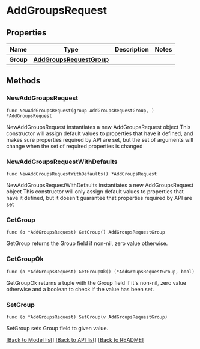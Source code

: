# AddGroupsRequest

## Properties

Name | Type | Description | Notes
------------ | ------------- | ------------- | -------------
**Group** | [**AddGroupsRequestGroup**](AddGroupsRequestGroup.md) |  | 

## Methods

### NewAddGroupsRequest

`func NewAddGroupsRequest(group AddGroupsRequestGroup, ) *AddGroupsRequest`

NewAddGroupsRequest instantiates a new AddGroupsRequest object
This constructor will assign default values to properties that have it defined,
and makes sure properties required by API are set, but the set of arguments
will change when the set of required properties is changed

### NewAddGroupsRequestWithDefaults

`func NewAddGroupsRequestWithDefaults() *AddGroupsRequest`

NewAddGroupsRequestWithDefaults instantiates a new AddGroupsRequest object
This constructor will only assign default values to properties that have it defined,
but it doesn't guarantee that properties required by API are set

### GetGroup

`func (o *AddGroupsRequest) GetGroup() AddGroupsRequestGroup`

GetGroup returns the Group field if non-nil, zero value otherwise.

### GetGroupOk

`func (o *AddGroupsRequest) GetGroupOk() (*AddGroupsRequestGroup, bool)`

GetGroupOk returns a tuple with the Group field if it's non-nil, zero value otherwise
and a boolean to check if the value has been set.

### SetGroup

`func (o *AddGroupsRequest) SetGroup(v AddGroupsRequestGroup)`

SetGroup sets Group field to given value.



[[Back to Model list]](../README.md#documentation-for-models) [[Back to API list]](../README.md#documentation-for-api-endpoints) [[Back to README]](../README.md)


